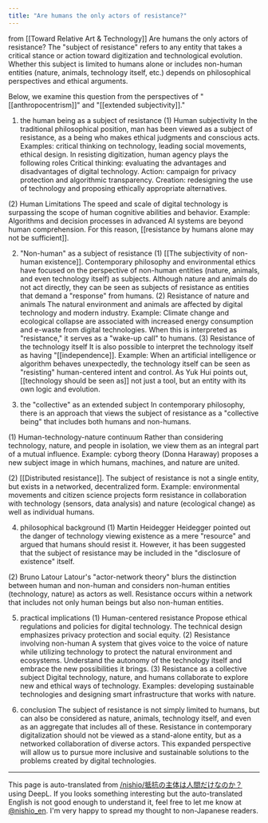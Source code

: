 ```yaml
---
title: "Are humans the only actors of resistance?"
---
```


from  [[Toward Relative Art & Technology]]
Are humans the only actors of resistance?
The "subject of resistance" refers to any entity that takes a critical stance or action toward digitization and technological evolution. Whether this subject is limited to humans alone or includes non-human entities (nature, animals, technology itself, etc.) depends on philosophical perspectives and ethical arguments.

Below, we examine this question from the perspectives of "[[anthropocentrism]]" and "[[extended subjectivity]]."

1. the human being as a subject of resistance
(1) Human subjectivity
In the traditional philosophical position, man has been viewed as a subject of resistance, as a being who makes ethical judgments and conscious acts.
Examples: critical thinking on technology, leading social movements, ethical design.
In resisting digitization, human agency plays the following roles
Critical thinking: evaluating the advantages and disadvantages of digital technology.
Action: campaign for privacy protection and algorithmic transparency.
Creation: redesigning the use of technology and proposing ethically appropriate alternatives.

(2) Human Limitations
The speed and scale of digital technology is surpassing the scope of human cognitive abilities and behavior.
Example: Algorithms and decision processes in advanced AI systems are beyond human comprehension.
For this reason, [[resistance by humans alone may not be sufficient]].

2. "Non-human" as a subject of resistance
(1) [[The subjectivity of non-human existence]].
Contemporary philosophy and environmental ethics have focused on the perspective of non-human entities (nature, animals, and even technology itself) as subjects.
Although nature and animals do not act directly, they can be seen as subjects of resistance as entities that demand a "response" from humans.
(2) Resistance of nature and animals
The natural environment and animals are affected by digital technology and modern industry.
Example: Climate change and ecological collapse are associated with increased energy consumption and e-waste from digital technologies.
When this is interpreted as "resistance," it serves as a "wake-up call" to humans.
(3) Resistance of the technology itself
It is also possible to interpret the technology itself as having "[[independence]].
Example: When an artificial intelligence or algorithm behaves unexpectedly, the technology itself can be seen as "resisting" human-centered intent and control.
As Yuk Hui points out, [[technology should be seen as]] not just a tool, but an entity with its own logic and evolution.

3. the "collective" as an extended subject
In contemporary philosophy, there is an approach that views the subject of resistance as a "collective being" that includes both humans and non-humans.

(1) Human-technology-nature continuum
Rather than considering technology, nature, and people in isolation, we view them as an integral part of a mutual influence.
Example: cyborg theory (Donna Haraway) proposes a new subject image in which humans, machines, and nature are united.

(2) [[Distributed resistance]].
The subject of resistance is not a single entity, but exists in a networked, decentralized form.
Example: environmental movements and citizen science projects form resistance in collaboration with technology (sensors, data analysis) and nature (ecological change) as well as individual humans.

4. philosophical background
(1) Martin Heidegger
Heidegger pointed out the danger of technology viewing existence as a mere "resource" and argued that humans should resist it.
However, it has been suggested that the subject of resistance may be included in the "disclosure of existence" itself.

(2) Bruno Latour
Latour's "actor-network theory" blurs the distinction between human and non-human and considers non-human entities (technology, nature) as actors as well.
Resistance occurs within a network that includes not only human beings but also non-human entities.


5. practical implications
(1) Human-centered resistance
Propose ethical regulations and policies for digital technology.
The technical design emphasizes privacy protection and social equity.
(2) Resistance involving non-human
A system that gives voice to the voice of nature while utilizing technology to protect the natural environment and ecosystems.
Understand the autonomy of the technology itself and embrace the new possibilities it brings.
(3) Resistance as a collective subject
Digital technology, nature, and humans collaborate to explore new and ethical ways of technology.
Examples: developing sustainable technologies and designing smart infrastructure that works with nature.


6. conclusion
The subject of resistance is not simply limited to humans, but can also be considered as nature, animals, technology itself, and even as an aggregate that includes all of these. Resistance in contemporary digitalization should not be viewed as a stand-alone entity, but as a networked collaboration of diverse actors. This expanded perspective will allow us to pursue more inclusive and sustainable solutions to the problems created by digital technologies.

---
This page is auto-translated from [/nishio/抵抗の主体は人間だけなのか？](https://scrapbox.io/nishio/抵抗の主体は人間だけなのか？) using DeepL. If you looks something interesting but the auto-translated English is not good enough to understand it, feel free to let me know at [@nishio_en](https://twitter.com/nishio_en). I'm very happy to spread my thought to non-Japanese readers.